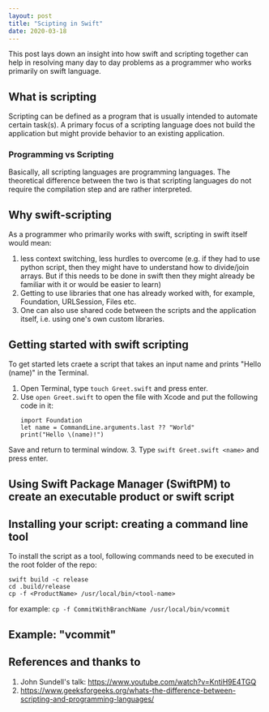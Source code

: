 ```yaml
---
layout: post
title: "Scipting in Swift"
date: 2020-03-18
---
```

This post lays down an insight into how swift and scripting together can help in resolving many day to day problems as a programmer who works primarily on swift language.
## What is scripting
Scripting can be defined as a program that is usually intended to automate certain task(s). A primary focus of a scripting language does not build the application but might provide behavior to an existing application.
### Programming vs Scripting
Basically, all scripting languages are programming languages. The theoretical difference between the two is that scripting languages do not require the compilation step and are rather interpreted.
## Why swift-scripting
As a programmer who primarily works with swift, scripting in swift itself would mean:
1. less context switching, less hurdles to overcome (e.g. if they had to use python script, then they might have to understand how to divide/join arrays. But if this needs to be done in swift then they might already be familiar with it or would be easier to learn)
2. Getting to use libraries that one has already worked with, for example, Foundation, URLSession, Files etc.
3. One can also use shared code between the scripts and the application itself, i.e. using one's own custom libraries.

## Getting started with swift scripting
To get started lets craete a script that takes an input name and prints "Hello \(name)" in the Terminal.
1. Open Terminal, type `touch Greet.swift` and press enter.
2. Use `open Greet.swift` to open the file with Xcode and put the following code in it:
    ``` 
    import Foundation
    let name = CommandLine.arguments.last ?? "World"
    print("Hello \(name)!")
    ```
Save and return to terminal window.
3. Type `swift Greet.swift <name>` and press enter.

## Using Swift Package Manager (SwiftPM) to create an executable product or swift script

## Installing your script: creating a command line tool
To install the script as a tool, following commands need to be executed in the root folder of the repo: 
```
swift build -c release
cd .build/release
cp -f <ProductName> /usr/local/bin/<tool-name>
```
for example:
`cp -f CommitWithBranchName /usr/local/bin/vcommit`

## Example: "vcommit"

## References and thanks to
1. John Sundell's talk: https://www.youtube.com/watch?v=KntiH9E4TGQ
2. https://www.geeksforgeeks.org/whats-the-difference-between-scripting-and-programming-languages/
